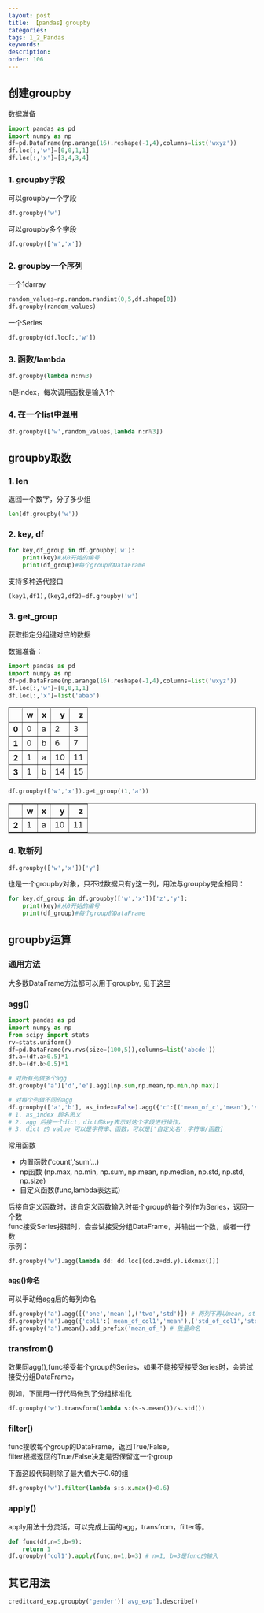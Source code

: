 ```yaml
---
layout: post
title: 【pandas】groupby
categories:
tags: 1_2_Pandas
keywords:
description:
order: 106
---
```


## 创建groupby

数据准备
```py
import pandas as pd
import numpy as np
df=pd.DataFrame(np.arange(16).reshape(-1,4),columns=list('wxyz'))
df.loc[:,'w']=[0,0,1,1]
df.loc[:,'x']=[3,4,3,4]
```


### 1. groupby字段
可以groupby一个字段
```py
df.groupby('w')

```
可以groupby多个字段
```py
df.groupby(['w','x'])
```
### 2. groupby一个序列
一个1darray
```py
random_values=np.random.randint(0,5,df.shape[0])
df.groupby(random_values)
```
一个Series
```py
df.groupby(df.loc[:,'w'])
```
### 3. 函数/lambda
```py
df.groupby(lambda n:n%3)
```
n是index，每次调用函数是输入1个
### 4. 在一个list中混用

```py
df.groupby(['w',random_values,lambda n:n%3])
```

## groupby取数

### 1. len

返回一个数字，分了多少组

```py
len(df.groupby('w'))
```

### 2. key, df

```py
for key,df_group in df.groupby('w'):
    print(key)#从0开始的编号
    print(df_group)#每个group的DataFrame
```

支持多种迭代接口

```py
(key1,df1),(key2,df2)=df.groupby('w')
```

### 3. get_group

获取指定分组键对应的数据  

数据准备：

```py
import pandas as pd
import numpy as np
df=pd.DataFrame(np.arange(16).reshape(-1,4),columns=list('wxyz'))
df.loc[:,'w']=[0,0,1,1]
df.loc[:,'x']=list('abab')
```

<table border="1" class="dataframe">
  <thead>
    <tr style="text-align: right;">
      <th></th>
      <th>w</th>
      <th>x</th>
      <th>y</th>
      <th>z</th>
    </tr>
  </thead>
  <tbody>
    <tr>
      <th>0</th>
      <td>0</td>
      <td>a</td>
      <td>2</td>
      <td>3</td>
    </tr>
    <tr>
      <th>1</th>
      <td>0</td>
      <td>b</td>
      <td>6</td>
      <td>7</td>
    </tr>
    <tr>
      <th>2</th>
      <td>1</td>
      <td>a</td>
      <td>10</td>
      <td>11</td>
    </tr>
    <tr>
      <th>3</th>
      <td>1</td>
      <td>b</td>
      <td>14</td>
      <td>15</td>
    </tr>
  </tbody>
</table>

```py
df.groupby(['w','x']).get_group((1,'a'))
```

<table border="1" class="dataframe">
  <thead>
    <tr style="text-align: right;">
      <th></th>
      <th>w</th>
      <th>x</th>
      <th>y</th>
      <th>z</th>
    </tr>
  </thead>
  <tbody>
    <tr>
      <th>2</th>
      <td>1</td>
      <td>a</td>
      <td>10</td>
      <td>11</td>
    </tr>
  </tbody>
</table>

### 4. 取新列

```py
df.groupby(['w','x'])['y']
```
也是一个groupby对象，只不过数据只有y这一列，用法与groupby完全相同：
```py
for key,df_group in df.groupby(['w','x'])['z','y']:
    print(key)#从0开始的编号
    print(df_group)#每个group的DataFrame
```


## groupby运算
### 通用方法
大多数DataFrame方法都可以用于groupby, 见于[这里](http://www.guofei.site/2017/10/18/pandascleandata5.html)  

### agg()

```py
import pandas as pd
import numpy as np
from scipy import stats
rv=stats.uniform()
df=pd.DataFrame(rv.rvs(size=(100,5)),columns=list('abcde'))
df.a=(df.a>0.5)*1
df.b=(df.b>0.5)*1

# 对所有列做多个agg
df.groupby('a')['d','e'].agg([np.sum,np.mean,np.min,np.max])

# 对每个列做不同的agg
df.groupby(['a','b'], as_index=False).agg({'c':[('mean_of_c','mean'),'std',('sum_of_c',np.sum)],'d':np.std,'e':lambda x:x.mean(),'e':func})
# 1. as_index 顾名思义
# 2. agg 后接一个dict，dict的key表示对这个字段进行操作，
# 3. dict 的 value 可以是字符串、函数，可以是['自定义名',字符串/函数]
```

常用函数
- 内置函数('count','sum'...)
- np函数 (np.max, np.min, np.sum, np.mean, np.median, np.std, np.std, np.size)
- 自定义函数(func,lambda表达式)


后接自定义函数时，该自定义函数输入时每个group的每个列作为Series，返回一个数  
func接受Series报错时，会尝试接受分组DataFrame，并输出一个数，或者一行数   
示例：  
```py
df.groupby('w').agg(lambda dd: dd.loc[(dd.z+dd.y).idxmax()])
```

#### agg()命名
可以手动给agg后的每列命名
```py
df.groupby('a').agg([('one','mean'),('two','std')]) # 两列不再以mean, std命名，而是改成'one', 'two'
df.groupby('a').agg({'col1':('mean_of_col1','mean'),('std_of_col1','std')]})
df.groupby('a').mean().add_prefix('mean_of_') # 批量命名
```
### transfrom()

效果同agg(),func接受每个group的Series，如果不能接受接受Series时，会尝试接受分组DataFrame，

例如，下面用一行代码做到了分组标准化

```py
df.groupby('w').transform(lambda s:(s-s.mean())/s.std())
```

### filter()

func接收每个group的DataFrame，返回True/False。  
filter根据返回的True/False决定是否保留这一个group

下面这段代码剔除了最大值大于0.6的组  
```py
df.groupby('w').filter(lambda s:s.x.max()<0.6)
```


### apply()
apply用法十分灵活，可以完成上面的agg，transfrom，filter等。  

```py
def func(df,n=5,b=9):
    return 1
df.groupby('col1').apply(func,n=1,b=3) # n=1, b=3是func的输入
```
## 其它用法

```py
creditcard_exp.groupby('gender')['avg_exp'].describe()
```
